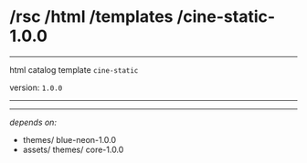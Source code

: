 ﻿# /rsc /html /templates /cine-static-1.0.0

___

html catalog template `cine-static`

version: `1.0.0`

___

___
*depends on:*

- themes/ blue-neon-1.0.0
- assets/ themes/ core-1.0.0




